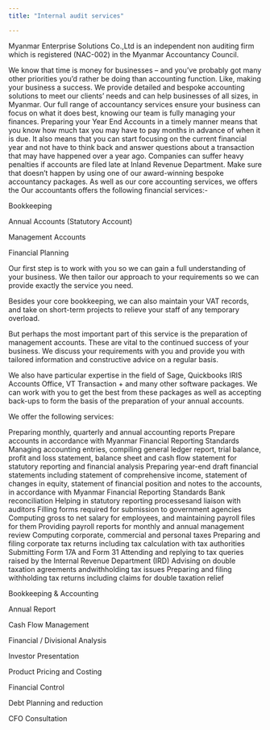 ```yaml
---
title: "Internal audit services"

---
```


Myanmar Enterprise Solutions Co.,Ltd is an independent non auditing firm which is registered (NAC-002) in the Myanmar Accountancy Council. 

We know that time is money for businesses – and you’ve probably got many other priorities you’d rather be doing than accounting function. Like, making your business a success. We provide detailed and bespoke accounting solutions to meet our clients’ needs and can help businesses of all sizes, in Myanmar. Our full range of accountancy services ensure your business can focus on what it does best, knowing our team is fully managing your finances. 
Preparing your Year End Accounts in a timely manner means that you know how much tax you may have to pay months in advance of when it is due. It also means that you can start focusing on the current financial year and not have to think back and answer questions about a transaction that may have happened over a year ago. Companies can suffer heavy penalties if accounts are filed late at Inland Revenue Department. Make sure that doesn’t happen by using one of our award-winning bespoke accountancy packages. 
As well as our core accounting services, we offers the 
Our accountants offers the following financial services:-


Bookkeeping

Annual Accounts (Statutory Account)

Management Accounts

Financial Planning





Our first step is to work with you so we can gain a full understanding of your business. We then tailor our approach to your requirements so we can provide exactly the service you need.

Besides your core bookkeeping, we can also maintain your VAT records, and take on short-term projects to relieve your staff of any temporary overload.

But perhaps the most important part of this service is the preparation of management accounts. These are vital to the continued success of your business. We discuss your requirements with you and provide you with tailored information and constructive advice on a regular basis.

We also have particular expertise in the field of Sage, Quickbooks IRIS Accounts Office, VT Transaction + and many other software packages. We can work with you to get the best from these packages as well as accepting back-ups to form the basis of the preparation of your annual accounts.










We offer the following services:

Preparing monthly, quarterly and annual accounting reports
Prepare accounts in accordance with Myanmar Financial Reporting Standards
Managing accounting entries, compiling general ledger report, trial balance, profit and loss statement, balance sheet and cash flow statement for statutory reporting and financial analysis
Preparing year-end draft financial statements including statement of comprehensive income, statement of changes in equity, statement of financial position and notes to the accounts, in accordance with Myanmar Financial Reporting Standards
Bank reconciliation
Helping in statutory reporting processesand liaison with auditors
Filling forms required for submission to government agencies
Computing gross to net salary for employees, and maintaining payroll files for them
Providing payroll reports for monthly and annual management review
Computing corporate, commercial and personal taxes
Preparing and filing corporate tax returns including tax calculation with tax authorities
Submitting Form 17A and Form 31
Attending and replying to tax queries raised by the Internal Revenue Department (IRD)
Advising on double taxation agreements andwithholding tax issues
Preparing and filing withholding tax returns including claims for double taxation relief



Bookkeeping & Accounting 

Annual Report

Cash Flow Management 

Financial / Divisional Analysis

Investor Presentation

Product Pricing and Costing

Financial Control

Debt Planning and reduction

CFO Consultation

